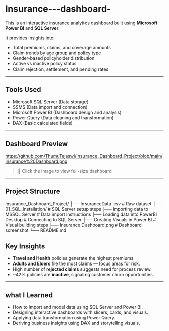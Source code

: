 # Insurance---dashboard-

This is an interactive insurance analytics dashboard built using **Microsoft Power BI** and **SQL Server**.

It provides insights into:
- Total premiums, claims, and coverage amounts
- Claim trends by age group and policy type
- Gender-based policyholder distribution
- Active vs inactive policy status
- Claim rejection, settlement, and pending rates

---

##  Tools Used
- Microsoft SQL Server (Data storage)
- SSMS (Data import and connection)
- Microsoft Power BI (Dashboard design and analysis)
- Power Query (Data cleaning and transformation)
- DAX (Basic calculated fields)

---

## Dashboard Preview

https://github.com/ThumuTejaswi/Insurance_Dashboard_Project/blob/main/Insurance%20Dashboard.png

> 📌 Click the image to view full-size dashboard

---

##  Project Structure

Insurance_Dashboard_Project/
├── InsuranceData .csv # Raw dataset
├── 01_SQL_Installation/ # SQL Server setup steps
├── Importing data to MSSQL Server # Data import instructions
├── Loading data into PowerBI Desktop # Connecting to SQL Server
├── Creating Visuals in Power BI # Visual building steps
├── Insurance Dashboard.png # Dashboard screenshot
└── README.md



##  Key Insights

- **Travel and Health** policies generate the highest premiums.
- **Adults and Elders** file the most claims — focus areas for risk.
- High number of **rejected claims** suggests need for process review.
- ~42% policies are **inactive**, signaling customer churn opportunities.

---

## what I Learned

- How to import and model data using SQL Server and Power BI.
- Designing interactive dashboards with slicers, cards, and visuals.
- Applying data transformation using Power Query.
- Deriving business insights using DAX and storytelling visuals.
